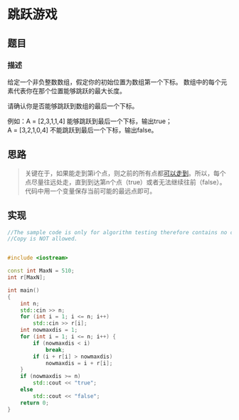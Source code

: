 # 跳跃游戏

## 题目

### 描述

给定一个非负整数数组，假定你的初始位置为数组第一个下标。
数组中的每个元素代表你在那个位置能够跳跃的最大长度。

请确认你是否能够跳跃到数组的最后一个下标。

例如：A = [2,3,1,1,4] 能够跳跃到最后一个下标，输出true；  
A = [3,2,1,0,4] 不能跳跃到最后一个下标，输出false。

## 思路

>关键在于，如果能走到第i个点，则之前的所有点都[可以走到](./prove.md)。所以，每个点尽量往远处走，直到到达第n个点（true）或者无法继续往前（false）。代码中用一个变量保存当前可能的最远点即可。

## 实现

```cpp
//The sample code is only for algorithm testing therefore contains no comments and not suitable for real-world projects.
//Copy is NOT allowed.


#include <iostream>

const int MaxN = 510;
int r[MaxN];

int main()
{
    int n;
    std::cin >> n;
    for (int i = 1; i <= n; i++)
        std::cin >> r[i];
    int nowmaxdis = 1;
    for (int i = 1; i <= n; i++) {
        if (nowmaxdis < i)
            break;
        if (i + r[i] > nowmaxdis)
            nowmaxdis = i + r[i];
    }
    if (nowmaxdis >= n)
        std::cout << "true";
    else
        std::cout << "false";
    return 0;
}
```